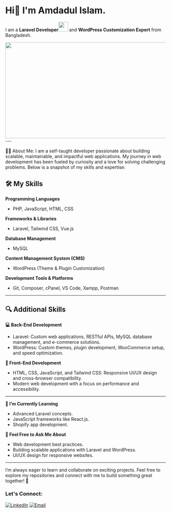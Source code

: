 # Hi👋 I'm Amdadul Islam.
I am a **Laravel Developer**<img src="https://media.giphy.com/media/WUlplcMpOCEmTGBtBW/giphy.gif" width="30"> and **WordPress Customization Expert** from Bangladesh. 
<div align="center">
  <img src="https://media.giphy.com/media/dWesBcTLavkZuG35MI/giphy.gif" width="600" height="300"/>
</div>
---

:man_technologist: About Me:
I am a self-taught developer passionate about building scalable, maintainable, and impactful web applications. My journey in web development has been fueled by curiosity and a love for solving challenging problems. Below is a snapshot of my skills and expertise:

## 🛠️ My Skills

**Programming Languages**
- PHP, JavaScript, HTML, CSS  

**Frameworks & Libraries**
- Laravel, Tailwind CSS, Vue.js  

**Database Management**
- MySQL  

**Content Management System (CMS)**
- WordPress (Theme & Plugin Customization)  

**Development Tools & Platforms**
- Git, Composer, cPanel, VS Code, Xampp, Postman  

---

## 🔍 Additional Skills

**💻 Back-End Development**
- Laravel: Custom web applications, RESTful APIs, MySQL database management, and e-commerce solutions.  
- WordPress: Custom themes, plugin development, WooCommerce setup, and speed optimization.  

**🎨 Front-End Development**
- HTML, CSS, JavaScript, and Tailwind CSS: Responsive UI/UX design and cross-browser compatibility.  
- Modern web development with a focus on performance and accessibility.  

---

**🌱 I’m Currently Learning**
- Advanced Laravel concepts.
- JavaScript frameworks like React.js.
- Shopify app development.

**💬 Feel Free to Ask Me About**
- Web development best practices.
- Building scalable applications with Laravel and WordPress.
- UI/UX design for responsive websites.

---

I’m always eager to learn and collaborate on exciting projects. Feel free to explore my repositories and connect with me to build something great together! 🚀

### Let's Connect:   
[![LinkedIn](https://img.shields.io/badge/LinkedIn-connect-blue)](https://www.linkedin.com/in/amdadul-islam-bd/)  [![Email](https://img.shields.io/badge/Email-contact-blue)](mailto:emdadctg92@gmail.com)
